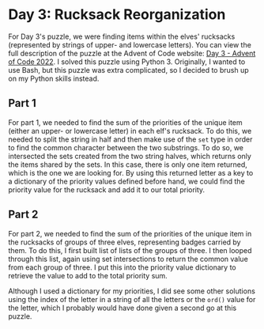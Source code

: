 # Day 3: Rucksack Reorganization

For Day 3's puzzle, we were finding items within the elves' rucksacks (represented by strings of upper- and lowercase letters). You can view the full description of the puzzle at the Advent of Code website: [Day 3 - Advent of Code 2022](https://adventofcode.com/2022/day/3). I solved this puzzle using Python 3. Originally, I wanted to use Bash, but this puzzle was extra complicated, so I decided to brush up on my Python skills instead.

## Part 1

For part 1, we needed to find the sum of the priorities of the unique item (either an upper- or lowercase letter) in each elf's rucksack. To do this, we needed to split the string in half and then make use of the `set` type in order to find the common character between the two substrings. To do so, we intersected the sets created from the two string halves, which returns only the items shared by the sets. In this case, there is only one item returned, which is the one we are looking for. By using this returned letter as a key to a dictionary of the priority values defined before hand, we could find the priority value for the rucksack and add it to our total priority.

## Part 2

For part 2, we needed to find the sum of the priorities of the unique item in the rucksacks of groups of three elves, representing badges carried by them. To do this, I first built list of lists of the groups of three. I then looped through this list, again using set intersections to return the common value from each group of three. I put this into the priority value dictionary to retrieve the value to add to the total priority sum.

Although I used a dictionary for my priorities, I did see some other solutions using the index of the letter in a string of all the letters or the `ord()` value for the letter, which I probably would have done given a second go at this puzzle.